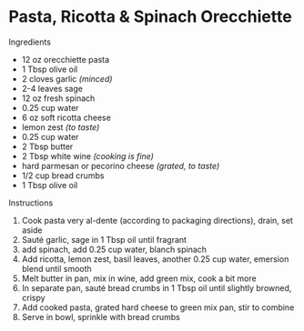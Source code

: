 # Pasta, Ricotta & Spinach Orecchiette

Ingredients

- 12 oz orecchiette pasta
- 1 Tbsp olive oil
- 2 cloves garlic *(minced)*
- 2-4 leaves sage
- 12 oz fresh spinach
- 0.25 cup water
- 6 oz soft ricotta cheese
- lemon zest *(to taste)*
- 0.25 cup water
- 2 Tbsp butter
- 2 Tbsp white wine *(cooking is fine)*
- hard parmesan or pecorino cheese *(grated, to taste)*
- 1/2 cup bread crumbs
- 1 Tbsp olive oil

Instructions

1. Cook pasta very al-dente (according to packaging directions), drain, set aside
1. Sauté garlic, sage in 1 Tbsp oil until fragrant
1. add spinach, add 0.25 cup water, blanch spinach
1. Add ricotta, lemon zest, basil leaves, another 0.25 cup water, emersion blend until smooth
1. Melt butter in pan, mix in wine, add green mix, cook a bit more
1. In separate pan, sauté bread crumbs in 1 Tbsp oil until slightly browned, crispy
1. Add cooked pasta, grated hard cheese to green mix pan, stir to combine
1. Serve in bowl, sprinkle with bread crumbs
